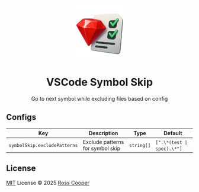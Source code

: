 <p align="center">
<img src="https://github.com/rcoopr/vscode-symbol-skip/blob/main/res/icon.png?raw=true" height="150">
</p>

<h1 align="center">VSCode Symbol Skip</h1>

<p align="center">
Go to next symbol while excluding files based on config<br>
</p>

## Configs

<!-- configs -->

| Key                          | Description                      | Type       | Default                    |
| ---------------------------- | -------------------------------- | ---------- | -------------------------- |
| `symbolSkip.excludePatterns` | Exclude patterns for symbol skip | `string[]` | `[".\*(test \| spec).\*"]` |

<!-- configs -->

## License

[MIT](./LICENSE) License © 2025 [Ross Cooper](https://github.com/antfu)
